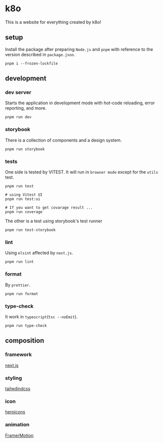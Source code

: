 # k8o

This is a website for everything created by k8o!

## setup

Install the package after preparing `Node.js` and `pnpm` with reference to the version described in `package.json`.

```command
pnpm i --frozen-lockfile
```

## development

### dev server

Starts the application in development mode with hot-code reloading, error reporting, and more.

```
pnpm run dev
```

### storybook

There is a collection of components and a design system.

```command
pnpm run storybook
```

### tests

One side is tested by VITEST. It will run in `browser mode` except for the `utils` test.

```command
pnpm run test

# using Vitest UI
pnpm run test:ui

# If you want to get covarage result ...
pnpm run coverage
```

The other is a test using storybook's test runner

```command
pnpm run test-storybook
```

### lint

Using `elsint` affected by `next.js`.

```command
pnpm run lint
```

### format

By `prettier`.

```
pnpm run format
```

### type-check

It work in `typescript`(`tsc --noEmit`).

```command
pnpm run type-check
```

## composition

### framework

[next.js](https://nextjs.org/)

### styling

[tailwdindcss](https://tailwindcss.com/)

### icon

[heroicons](https://heroicons.com/)

### animation

[FramerMotion](https://www.framer.com/motion/)
